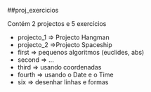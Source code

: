 ##proj_exercicios

Contém 2 projectos e 5 exercícios
- projecto_1 => Projecto Hangman
- projecto_2 =>Projecto Spaceship
- first => pequenos algoritmos (euclides, abs) 
- second => ...
- third => usando coordenadas
- fourth => usando o Date e o Time
- six => desenhar linhas e formas
